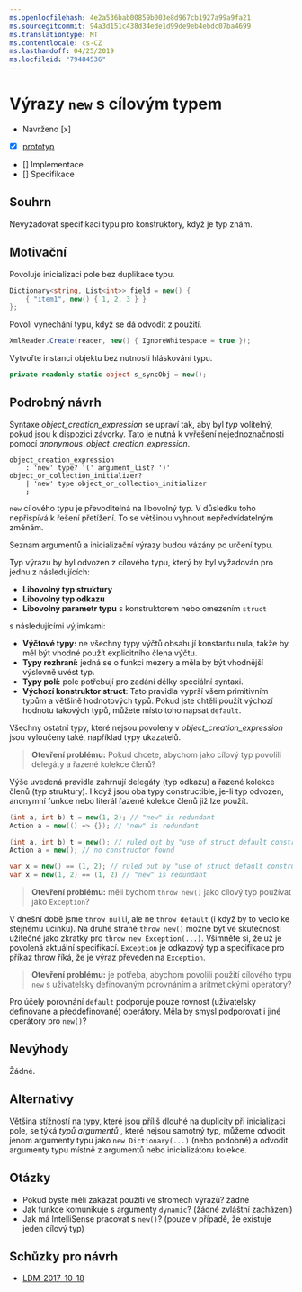 ```yaml
---
ms.openlocfilehash: 4e2a536bab00859b003e8d967cb1927a99a9fa21
ms.sourcegitcommit: 94a3d151c438d34ede1d99de9eb4ebdc07ba4699
ms.translationtype: MT
ms.contentlocale: cs-CZ
ms.lasthandoff: 04/25/2019
ms.locfileid: "79484536"
---
```


# <a name="target-typed-new-expressions"></a>Výrazy `new` s cílovým typem

* Navrženo [x]
* [x] [prototyp](https://github.com/alrz/roslyn/tree/features/target-typed-new)
* [] Implementace
* [] Specifikace

## <a name="summary"></a>Souhrn
[summary]: #summary

Nevyžadovat specifikaci typu pro konstruktory, když je typ znám. 

## <a name="motivation"></a>Motivační
[motivation]: #motivation

Povoluje inicializaci pole bez duplikace typu.
```cs
Dictionary<string, List<int>> field = new() {
    { "item1", new() { 1, 2, 3 } }
};
```
Povolí vynechání typu, když se dá odvodit z použití.
```cs
XmlReader.Create(reader, new() { IgnoreWhitespace = true });
```
Vytvořte instanci objektu bez nutnosti hláskování typu.
```cs
private readonly static object s_syncObj = new();
```
## <a name="detailed-design"></a>Podrobný návrh
[design]: #detailed-design

Syntaxe *object_creation_expression* se upraví tak, aby byl *typ* volitelný, pokud jsou k dispozici závorky. Tato je nutná k vyřešení nejednoznačnosti pomocí *anonymous_object_creation_expression*.
```antlr
object_creation_expression
    : 'new' type? '(' argument_list? ')' object_or_collection_initializer?
    | 'new' type object_or_collection_initializer
    ;
```
`new` cílového typu je převoditelná na libovolný typ. V důsledku toho nepřispívá k řešení přetížení. To se většinou vyhnout nepředvídatelným změnám.

Seznam argumentů a inicializační výrazy budou vázány po určení typu.

Typ výrazu by byl odvozen z cílového typu, který by byl vyžadován pro jednu z následujících:

- **Libovolný typ struktury**
- **Libovolný typ odkazu**
- **Libovolný parametr typu** s konstruktorem nebo omezením `struct`

s následujícími výjimkami:

- **Výčtové typy:** ne všechny typy výčtů obsahují konstantu nula, takže by měl být vhodné použít explicitního člena výčtu.
- **Typy rozhraní:** jedná se o funkci mezery a měla by být vhodnější výslovně uvést typ.
- **Typy polí:** pole potřebují pro zadání délky speciální syntaxi.
- **Výchozí konstruktor struct**: Tato pravidla vyprší všem primitivním typům a většině hodnotových typů. Pokud jste chtěli použít výchozí hodnotu takových typů, můžete místo toho napsat `default`.

Všechny ostatní typy, které nejsou povoleny v *object_creation_expression* jsou vyloučeny také, například typy ukazatelů.

> **Otevření problému:** Pokud chcete, abychom jako cílový typ povolili delegáty a řazené kolekce členů?

Výše uvedená pravidla zahrnují delegáty (typ odkazu) a řazené kolekce členů (typ struktury). I když jsou oba typy constructible, je-li typ odvozen, anonymní funkce nebo literál řazené kolekce členů již lze použít.
```cs
(int a, int b) t = new(1, 2); // "new" is redundant
Action a = new(() => {}); // "new" is redundant

(int a, int b) t = new(); // ruled out by "use of struct default constructor"
Action a = new(); // no constructor found

var x = new() == (1, 2); // ruled out by "use of struct default constructor"
var x = new(1, 2) == (1, 2) // "new" is redundant
```


> **Otevření problému:** měli bychom `throw new()` jako cílový typ používat jako `Exception`?

V dnešní době jsme `throw null`i, ale ne `throw default` (i když by to vedlo ke stejnému účinku). Na druhé straně `throw new()` možné být ve skutečnosti užitečné jako zkratky pro `throw new Exception(...)`. Všimněte si, že už je povolená aktuální specifikací. `Exception` je odkazový typ a specifikace pro příkaz throw říká, že je výraz převeden na `Exception`.

> **Otevření problému:** je potřeba, abychom povolili použití cílového typu `new` s uživatelsky definovaným porovnáním a aritmetickými operátory?

Pro účely porovnání `default` podporuje pouze rovnost (uživatelsky definované a předdefinované) operátory. Měla by smysl podporovat i jiné operátory pro `new()`?

## <a name="drawbacks"></a>Nevýhody
[drawbacks]: #drawbacks

Žádné.

## <a name="alternatives"></a>Alternativy
[alternatives]: #alternatives

Většina stížností na typy, které jsou příliš dlouhé na duplicity při inicializaci pole, se týká *typů argumentů* , které nejsou samotný typ, můžeme odvodit jenom argumenty typu jako `new Dictionary(...)` (nebo podobné) a odvodit argumenty typu místně z argumentů nebo inicializátoru kolekce.

## <a name="questions"></a>Otázky
[questions]: #questions

- Pokud byste měli zakázat použití ve stromech výrazů? žádné
- Jak funkce komunikuje s argumenty `dynamic`? (žádné zvláštní zacházení)
- Jak má IntelliSense pracovat s `new()`? (pouze v případě, že existuje jeden cílový typ)
## <a name="design-meetings"></a>Schůzky pro návrh

- [LDM-2017-10-18](https://github.com/dotnet/csharplang/blob/master/meetings/2017/LDM-2017-10-18.md#100)
